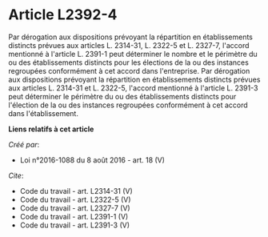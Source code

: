 # Article L2392-4

Par dérogation aux dispositions prévoyant la répartition en établissements distincts prévues aux articles L. 2314-31, L.
2322-5 et L. 2327-7, l'accord mentionné à l'article L. 2391-1 peut déterminer le nombre et le périmètre du ou des
établissements distincts pour les élections de la ou des instances regroupées conformément à cet accord dans l'entreprise.
Par dérogation aux dispositions prévoyant la répartition en établissements distincts prévues aux articles L. 2314-31 et L.
2322-5, l'accord mentionné à l'article L. 2391-3 peut déterminer le périmètre du ou des établissements distincts pour
l'élection de la ou des instances regroupées conformément à cet accord dans l'établissement.

**Liens relatifs à cet article**

_Créé par_:

  - Loi n°2016-1088 du 8 août 2016 - art. 18 (V)

_Cite_:

  - Code du travail - art. L2314-31 (V)
  - Code du travail - art. L2322-5 (V)
  - Code du travail - art. L2327-7 (V)
  - Code du travail - art. L2391-1 (V)
  - Code du travail - art. L2391-3 (V)
